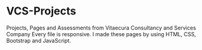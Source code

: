 # VCS-Projects
Projects, Pages and Assessments from Vitaecura Consultancy and Services Company
Every file is responsive.
I made these pages by using HTML, CSS, Bootstrap and JavaScript.

